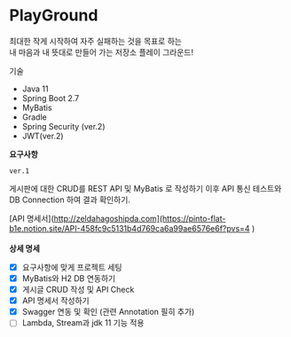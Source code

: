 # PlayGround
최대한 작게 시작하여 자주 실패하는 것을 목표로 하는 <br>
내 마음과 내 뜻대로 만들어 가는 저장소  플레이 그라운드!

기술

- Java 11
- Spring Boot 2.7
- MyBatis
- Gradle
- Spring Security (ver.2)
- JWT(ver.2) <br>

**요구사항**

`ver.1`

게시판에 대한 CRUD를 REST API 및 MyBatis 로 작성하기
이후 API 통신 테스트와 DB Connection 하여 결과 확인하기. <br>



[API 명세서](http://zeldahagoshipda.com](https://pinto-flat-b1e.notion.site/API-458fc9c5131b4d769ca6a99ae6576e6f?pvs=4 ) 
<br>
<br>
**상세 명세**

- [x]  요구사항에 맞게 프로젝트 세팅
- [x]  MyBatis와 H2 DB 연동하기
- [x]  게시글 CRUD 작성 및 API Check
- [x]  API 명세서 작성하기
- [x]  Swagger 연동 및 확인 (관련 Annotation 필히 추가)
- [ ]  Lambda, Stream과  jdk 11 기능 적용
